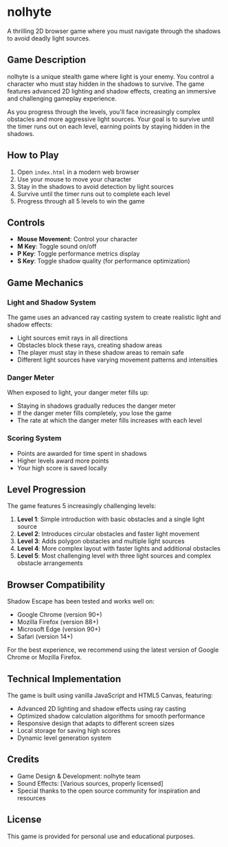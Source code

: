 # nolhyte

A thrilling 2D browser game where you must navigate through the shadows to avoid deadly light sources.

## Game Description

nolhyte is a unique stealth game where light is your enemy. You control a character who must stay hidden in the shadows to survive. The game features advanced 2D lighting and shadow effects, creating an immersive and challenging gameplay experience.

As you progress through the levels, you'll face increasingly complex obstacles and more aggressive light sources. Your goal is to survive until the timer runs out on each level, earning points by staying hidden in the shadows.

## How to Play

1. Open `index.html` in a modern web browser
2. Use your mouse to move your character
3. Stay in the shadows to avoid detection by light sources
4. Survive until the timer runs out to complete each level
5. Progress through all 5 levels to win the game

## Controls

- **Mouse Movement**: Control your character
- **M Key**: Toggle sound on/off
- **P Key**: Toggle performance metrics display
- **S Key**: Toggle shadow quality (for performance optimization)

## Game Mechanics

### Light and Shadow System

The game uses an advanced ray casting system to create realistic light and shadow effects:

- Light sources emit rays in all directions
- Obstacles block these rays, creating shadow areas
- The player must stay in these shadow areas to remain safe
- Different light sources have varying movement patterns and intensities

### Danger Meter

When exposed to light, your danger meter fills up:
- Staying in shadows gradually reduces the danger meter
- If the danger meter fills completely, you lose the game
- The rate at which the danger meter fills increases with each level

### Scoring System

- Points are awarded for time spent in shadows
- Higher levels award more points
- Your high score is saved locally

## Level Progression

The game features 5 increasingly challenging levels:

1. **Level 1**: Simple introduction with basic obstacles and a single light source
2. **Level 2**: Introduces circular obstacles and faster light movement
3. **Level 3**: Adds polygon obstacles and multiple light sources
4. **Level 4**: More complex layout with faster lights and additional obstacles
5. **Level 5**: Most challenging level with three light sources and complex obstacle arrangements

## Browser Compatibility

Shadow Escape has been tested and works well on:
- Google Chrome (version 90+)
- Mozilla Firefox (version 88+)
- Microsoft Edge (version 90+)
- Safari (version 14+)

For the best experience, we recommend using the latest version of Google Chrome or Mozilla Firefox.

## Technical Implementation

The game is built using vanilla JavaScript and HTML5 Canvas, featuring:

- Advanced 2D lighting and shadow effects using ray casting
- Optimized shadow calculation algorithms for smooth performance
- Responsive design that adapts to different screen sizes
- Local storage for saving high scores
- Dynamic level generation system

## Credits

- Game Design & Development: nolhyte team
- Sound Effects: [Various sources, properly licensed]
- Special thanks to the open source community for inspiration and resources

## License

This game is provided for personal use and educational purposes.
